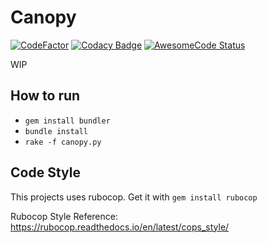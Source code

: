 # Canopy

[![CodeFactor](https://www.codefactor.io/repository/github/SuperSandro2000/canopy/badge)](https://www.codefactor.io/repository/github/SuperSandro2000/canopy)
[![Codacy Badge](https://api.codacy.com/project/badge/Grade/66968f453805469fbde1c5750b639319)](https://www.codacy.com/app/SuperSandro2000/canopy?utm_source=github.com&utm_medium=referral&utm_content=SuperSandro2000/canopy&utm_campaign=Badge_Grade)
[![AwesomeCode Status](https://awesomecode.io/projects/d786929b-adbb-463c-9e9c-3ef66abc340a/status)](https://awesomecode.io/projects/90)

WIP

## How to run

- ``gem install bundler``
- ``bundle install``
- ``rake -f canopy.py``

## Code Style

This projects uses rubocop. Get it with ``gem install rubocop``

Rubocop Style Reference: https://rubocop.readthedocs.io/en/latest/cops_style/
